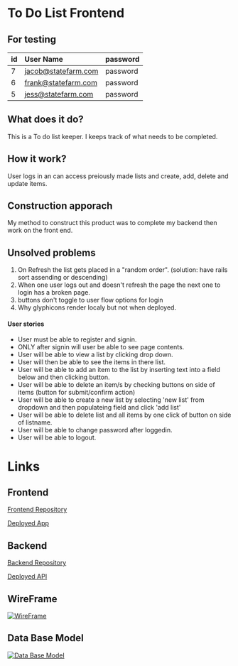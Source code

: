 # To Do List Frontend

## For testing



| id  |      User Name      | password |
| :-- | :------------------ | :--------|
|  7  | jacob@statefarm.com | password |
|  6  | frank@statefarm.com | password |
|  5  | jess@statefarm.com  | password |



## What does it do?

This is a To do list keeper. I keeps track of what needs to be completed.

## How it work?

User logs in an can access preiously made lists and create, add, delete and update items.

## Construction apporach
My method to construct this product was to complete my backend then work on the
front end.

## Unsolved problems

1. On Refresh the list gets placed in a "random order". (solution: have rails sort assending or descending)
2. When one user logs out and doesn't refresh the page the next one to login has a broken page.
3. buttons don't toggle to user flow options for login
4. Why glyphicons render localy but not when deployed.

#### User stories

* User must be able to register and signin.
* ONLY after signin will user be able to see page contents.
* User will be able to view a list by clicking drop down.
* User will then be able to see the items in there list.
* User will be able to add an item to the list by inserting text into a field below and then clicking button.
* User will be able to delete an item/s by checking buttons on side of items (button for submit/confirm action)
* User will be able to create a new list by selecting 'new list' from dropdown and then populateing field and click 'add list'
* User will be able to delete list and all items by one click of button on side of listname.
* User will be able to change password after loggedin.
* User will be able to logout.

# Links

## Frontend

[Frontend Repository](https://github.com/erdesi90562/toDoList_FrontEnd)

[Deployed App](http://erdesi90562.github.io/toDoList_FrontEnd)

## Backend

[Backend Repository](https://github.com/erdesi90562/toDoList_Backend)

[Deployed API](https://todo-list-90562.herokuapp.com/)

## WireFrame

[![WireFrame](https://drive.google.com/file/d/0BwbLpqRel7l4QTJySkgxZ0NEZFk/view?usp=sharing)](https://drive.google.com/file/d/0BwbLpqRel7l4QTJySkgxZ0NEZFk/view?usp=sharing)

## Data Base Model

[![Data Base Model](https://drive.google.com/file/d/0BwbLpqRel7l4X3IybmhxNGVaVXM/view?usp=sharing)](https://drive.google.com/file/d/0BwbLpqRel7l4X3IybmhxNGVaVXM/view?usp=sharing)
